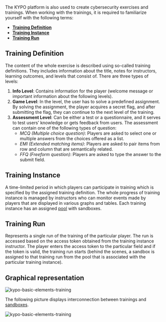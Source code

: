 The KYPO platform is also used to create cybersecurity exercises and trainings. When working with the trainings, it is required to familiarize yourself with the following terms: 

* **[Training Definition](#training-definition)**
* **[Training Instance](#training-instance)**
* **[Training Run](#training-run)**

## Training Definition

The content of the whole exercise is described using so-called training definitions. They includes information about the title, notes for instructors, learning outcomes, and levels that consist of. There are three types of levels: 
   
1. **Info Level**: Contains information for the player (welcome message or important information about the following levels).
2. **Game Level**: In the level, the user has to solve a predefined assignment. By solving the assignment, the player acquires a secret flag, and after submitting the flag, they can continue to the next level of the training. 
3. **Assessment Level**: Can be either a test or a questionnaire, and it serves to test users’ knowledge or gets feedback from users. The assessment can contain one of the following types of question: 
    * *MCQ (Multiple choice question)*: Players are asked to select one or multiple answers from the choices offered as a list.
    * *EMI (Extended matching items)*: Players are asked to pair items from row and column that are semantically related. 
    * *FFQ (Freeform question)*: Players are asked to type the answer to the submit field.

## Training Instance

 A time-limited period in which players can participate in training which is specified by the assigned training definition. The whole progress of training instance is managed by  instructors who can monitor events made by players that are displayed in various graphs and tables. Each training instance has an assigned [pool](/operator-guide/sandboxes/sandboxes-overview#pool) with sandboxes. 

## Training Run
 Represents a single run of the training of the particular player. The run is accessed based on the access token obtained from the training instance instructor. The player enters the access token to the particular field and if the token is valid, the training run starts (behind the scenes, a sandbox is assigned to that training run from the pool that is associated with the particular training instance).

## Graphical representation

![kypo-basic-elements-training](/img/KYPO-basic-elements-training.png)


The following picture displays interconnection between trainings and [sandboxes](/operator-guide/sandboxes/sandboxes-overview).

![kypo-basic-elements-training](/img/KYPO-basic-elements.png)
